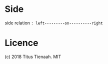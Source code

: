 # Side
side relation 
    `: left---------on----------right`
    
# Licence
(c) 2018 Titus Tienaah. MIT 
